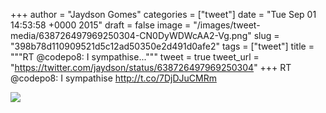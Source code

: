 
+++
author = "Jaydson Gomes"
categories = ["tweet"]
date = "Tue Sep 01 14:53:58 +0000 2015"
draft = false
image = "/images/tweet-media/638726497969250304-CN0DyWDWcAA2-Vg.png"
slug = "398b78d110909521d5c12ad50350e2d491d0afe2"
tags = ["tweet"]
title = """RT @codepo8: I sympathise..."""
tweet = true
tweet_url = "https://twitter.com/jaydson/status/638726497969250304"
+++
RT @codepo8: I sympathise http://t.co/7DjDJuCMRm

![](/images/tweet-media/638726497969250304-CN0DyWDWcAA2-Vg.png)